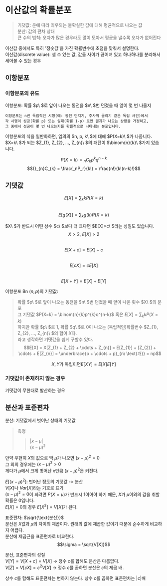 # 이산값의 확률분포

> 기댓값: 운에 따라 죄우되는 불확실한 값에 대해 평균적으로 나오는 값   
> 분산: 값의 편차 상태   
> 큰 수의 법칙: 오차가 많은 경우라도 많이 모아서 평균을 낼수록 오차가 없어진다


이산값 중에서도 특히 '정숫값'을 가진 확률변수에 초점을 맞춰서 설명한다.   
이산값(discrete value): 셀 수 있는 값, 값들 사이가 끊어져 있고 하나하나를 분리해서 세어볼 수 있는 경우   
   

## 이항분포
### 이항분포의 유도
이항분포: 확률 $p\ $로 앞이 나오는 동전을 $n\ $번 던졌을 때 앞이 몇 번 나올지   
```
이항분포는 n번 독립적인 시행(예: 동전 던지기, 주사위 굴리기 같은 독립 사건)에서
각 시행이 성공(확률 p) 또는 실패(확률 1-p) 로만 결과가 나오는 상황을 가정하고,
그 중에서 성공이 몇 번 나오는지를 확률적으로 나타내는 분포입니다.
```
이항분포의 식을 일반화하면, 임의의 $n, p, k\ $에 대해 $P(X=k)\ $가 나옵니다.   
$X=k\ $가 되는 $Z_{1}, Z_{2}, ..., Z_{n}\ $의 패턴이 $\binom{n}{k}\ $가지 있습니다.


$$P(X=k) = {}_{n}C_{k}p^{k}q^{n-k}$$
$${}_{n}C_{k} = \frac{_nP_r}{k!} = \frac{n!}{k!(n-k)!}$$


## 기댓값
$$E[X]=\sum_{k}kP(X=k)$$   
$$E[g(X)]=\sum_{k}g(k)P(X=k)$$


$X\ $가 반드시 어떤 상수 $c\ $보다 더 크다면 $E[X]>c\ $라는 성질도 있습니다.   
$$X>2,\ E[X]>2$$   
$$E[X + c] = E[X] + c$$   
$$E[cX] = cE[X]$$   
$$E[X + Y] = E[X] + E[Y]$$


이항분포 Bn $(n, p)$의 기댓값:   
> 확률 $p\ $로 앞이 나오는 동전을 $n\ $번 던졌을 때 앞이 나온 횟수 $X\ $의 분포   
> 그 기댓값 $P(X=k) = \binom{n}{k}p^{k}q^{n-k}$ 혹은 $E[X] = \sum_{k}kP(X=k)$  
> 하지만 확률 $p\ $로 1, 확률 $q\ $로 0이 나오는 (독립적인)확률변수 $Z_{1}, Z_{2}, ..., Z_{n}\ $의 합이 $X$다.   
> 라고 생각하면 기댓값을 쉽게 구할수 있다.   
> $$E[X] = X[Z_{1} + Z_{2} + \cdots + Z_{n}] = E[Z_{1}] + [Z_{2}] + \cdots + E[Z_{n}] = \underbrace{p + \cdots + p}_{n\ \text{개}} = np$$   


$$X, Y\text{가 독립이면} E[XY] = E[X]E[Y]$$


### 기댓값이 존재하지 않는 경우
기댓값이 무한대로 발산하는 경우   

## 분산과 표준편차
분산: 기댓값에서 벗어난 상태의 기댓값   
>측정
>>$|x-\mu|$   
>>$(x-\mu)^{2}$

만약 우현히 $X$의 값으로 딱 $\mu$가 나오면 $(x-\mu)^{2}=0$   
그 외의 경우에는 $(x-\mu)^{2}>0$   
게다가 $\mu$에서 크게 벗어난 $x$만큼 $(x-\mu)^{2}$은 커진다.


$E[(x-\mu)^{2}]$: 벗어난 정도의 기댓값 -> 분산   
$V[X]$나 $Var[X]$라는 기호로 표기   
$(x-\mu)^{2}=0$이 되려면 $P(X=\mu)$가 반드시 1이어야 하기 때문, $X$가 $\mu$이외의 값을 취할 확률은 0입니다.   
$E[X]=0$의 경우 $E[X^{2}]=V[X]$가 된다.   

표준편차: $\sqrt{\text{분산}}$   
분산은 $X$값과 $\mu$의 차이의 제곱이다. 원래의 값에 제곱한 값이기 때문에 순수하게 비교하지 어렵다.   
분산에 제곱근을 표준편차로 비교한다.   
$$\sigma = \sqrt{V[X]}$$


분산, 표준편차의 성질   
$V[Y] = V[X+c] = V[X]$ -> 정수 $c$를 합해도 분산은 다름없다.   
$V[Z] = V[cX] = c^{2}V[X]$ -> 정수 $c$를 곱하면 분산은 $c$의 제곱 배.   


상수 $c$를 합해도 표준편차는 변하지 않는다.
상수 $c$를 곱하면 표준편차는 $|c|$배

